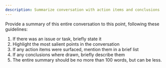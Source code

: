 ```yaml
---
description: Summarize conversation with action items and conclusions
---
```


Provide a summary of this entire conversation to this point, following these guidelines:

1. If there was an issue or task, briefly state it
2. Highlight the most salient points in the conversation
3. If any action items were surfaced, mention them in a brief list
4. If any conclusions where drawn, briefly describe them
5. The entire summary should be no more than 100 words, but can be less.
